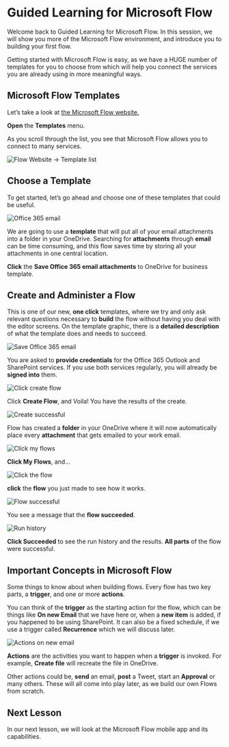 <properties
   pageTitle="Create a Flow from a Template | Microsoft Flow"
   description="Create a Flow from a list of templates, manage, and administer the flow."
   services=""
   suite="flow"
   documentationCenter="na"
   authors="v-joaloh"
   manager="anneta"
   editor=""
   tags=""
   featuredVideoId="kZs7lqgp4LU"
   courseDuration="5m"/>

<tags
   ms.service="flow"
   ms.devlang="na"
   ms.topic="get-started-article"
   ms.tgt_pltfrm="na"
   ms.workload="na"
   ms.date="05/11/2017"
   ms.author="v-joaloh"/>

# Guided Learning for Microsoft Flow ##

Welcome back to Guided Learning for Microsoft Flow. In this session, we will show you more of the Microsoft Flow environment, and introduce you to building your first flow.

Getting started with Microsoft Flow is easy, as we have a HUGE number of templates for you to choose from which will help you connect the services you are already using in more meaningful ways.  

## Microsoft Flow Templates ##
Let’s take a look at [the Microsoft Flow website.](https://ms.flow.microsoft.com/en-us/)
 
**Open** the **Templates** menu.

As you scroll through the list, you see that Microsoft Flow allows you to connect to many services.

 
![Flow Website -> Template list](./media/learning-create-a-flow/template-list.png)

## Choose a Template ##

To get started, let’s go ahead and choose one of these templates that could be useful.

![Office 365 email](./media/learning-create-a-flow/office-365-email.png)

We are going to use a **template** that will put all of your email attachments into a folder in your OneDrive. Searching for **attachments** through **email** can be time consuming, and this flow saves time by storing all your attachments in one central location.

**Click** the **Save Office 365 email attachments** to OneDrive for business template.


## Create and Administer a Flow ##

This is one of our new, **one click** templates, where we try and only ask relevant questions necessary to **build** the flow without having you deal with the editor screens.
On the template graphic, there is a **detailed description** of what the template does and needs to succeed.

![Save Office 365 email](./media/learning-create-a-flow/save-flow-office-description.png)

You are asked to **provide credentials** for the Office 365 Outlook and SharePoint services. 
If you use both services regularly, you will already be **signed into** them. 

![Click create flow](./media/learning-create-a-flow/click-create-flow.png)

Click **Create Flow**, and Voila! You have the results of the create. 

![Create successful](./media/learning-create-a-flow/create-successful.png)

Flow has created a **folder** in your OneDrive where it will now automatically place every **attachment** that gets emailed to your work email.

![Click my flows](./media/learning-create-a-flow/click-my-flows.png)

**Click My Flows**, and...

![Click the flow](./media/learning-create-a-flow/click-the-flow.png)

**click** the **flow** you just made to see how it works.

![Flow successful](./media/learning-create-a-flow/flow-successful.png)

You see a message that the **flow succeeded**. 

![Run history](./media/learning-create-a-flow/run-history.png)

**Click Succeeded** to see the run history and the results. **All parts** of the flow were successful.


## Important Concepts in Microsoft Flow ##

Some things to know about when building flows. 
Every flow has two key parts, a **trigger**, and one or more **actions**. 
 
You can think of the **trigger** as the starting action for the flow, which can be things like **On new Email** that we have here or, when a **new item** is added, if you happened to be using SharePoint. It can also be a fixed schedule, if we use a trigger called **Recurrence** which we will discuss  later.

![Actions on new email](./media/learning-create-a-flow/trigger-or-action.png)

**Actions** are the activities you want to happen when a **trigger** is invoked. For example, **Create file** will recreate the file in OneDrive.

Other actions could be,  **send** an email, **post** a Tweet, start an **Approval** or many others.
These will all come into play later, as we build our own Flows from scratch. 


## Next Lesson ##

In our next lesson, we will look at the Microsoft Flow mobile app and its capabilities. 
